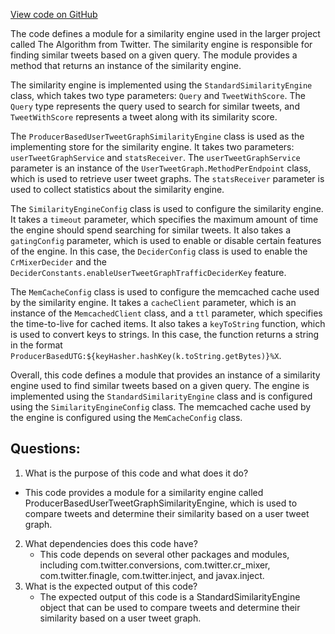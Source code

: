 [View code on GitHub](https://github.com/misbahsy/the-algorithm/cr-mixer/server/src/main/scala/com/twitter/cr_mixer/module/similarity_engine/ProducerBasedUserTweetGraphSimilarityEngineModule.scala)

The code defines a module for a similarity engine used in the larger project called The Algorithm from Twitter. The similarity engine is responsible for finding similar tweets based on a given query. The module provides a method that returns an instance of the similarity engine.

The similarity engine is implemented using the `StandardSimilarityEngine` class, which takes two type parameters: `Query` and `TweetWithScore`. The `Query` type represents the query used to search for similar tweets, and `TweetWithScore` represents a tweet along with its similarity score.

The `ProducerBasedUserTweetGraphSimilarityEngine` class is used as the implementing store for the similarity engine. It takes two parameters: `userTweetGraphService` and `statsReceiver`. The `userTweetGraphService` parameter is an instance of the `UserTweetGraph.MethodPerEndpoint` class, which is used to retrieve user tweet graphs. The `statsReceiver` parameter is used to collect statistics about the similarity engine.

The `SimilarityEngineConfig` class is used to configure the similarity engine. It takes a `timeout` parameter, which specifies the maximum amount of time the engine should spend searching for similar tweets. It also takes a `gatingConfig` parameter, which is used to enable or disable certain features of the engine. In this case, the `DeciderConfig` class is used to enable the `CrMixerDecider` and the `DeciderConstants.enableUserTweetGraphTrafficDeciderKey` feature.

The `MemCacheConfig` class is used to configure the memcached cache used by the similarity engine. It takes a `cacheClient` parameter, which is an instance of the `MemcachedClient` class, and a `ttl` parameter, which specifies the time-to-live for cached items. It also takes a `keyToString` function, which is used to convert keys to strings. In this case, the function returns a string in the format `ProducerBasedUTG:${keyHasher.hashKey(k.toString.getBytes)}%X`.

Overall, this code defines a module that provides an instance of a similarity engine used to find similar tweets based on a given query. The engine is implemented using the `StandardSimilarityEngine` class and is configured using the `SimilarityEngineConfig` class. The memcached cache used by the engine is configured using the `MemCacheConfig` class.
## Questions: 
 1. What is the purpose of this code and what does it do?
   - This code provides a module for a similarity engine called ProducerBasedUserTweetGraphSimilarityEngine, which is used to compare tweets and determine their similarity based on a user tweet graph.
2. What dependencies does this code have?
   - This code depends on several other packages and modules, including com.twitter.conversions, com.twitter.cr_mixer, com.twitter.finagle, com.twitter.inject, and javax.inject.
3. What is the expected output of this code?
   - The expected output of this code is a StandardSimilarityEngine object that can be used to compare tweets and determine their similarity based on a user tweet graph.